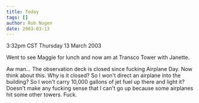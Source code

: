 ```yaml
---
title: Today
tags: []
author: Rob Nugen
date: 2003-03-13
---
```


<p class=date>3:32pm CST Thursday 13 March 2003</p>

<p>Went to see Maggie for lunch and now am at Transco Tower with Janette.</p>

<p>Aw man...  The observation deck is closed since fucking Airplane
Day.  Now think about this.  Why is it closed?  So I won't direct an
airplane into the building?  So I won't carry 10,000 gallons of jet
fuel up there and light it?  Doesn't make any fucking sense that I
can't go up because some airplanes hit some other towers.  Fuck.</p>
